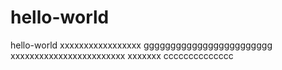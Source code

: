 # hello-world
hello-world
xxxxxxxxxxxxxxxxx
gggggggggggggggggggggggg
xxxxxxxxxxxxxxxxxxxxxxxx
xxxxxxx
cccccccccccccc
